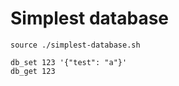 # Simplest database

```
source ./simplest-database.sh
```

```
db_set 123 '{"test": "a"}'
db_get 123  
```